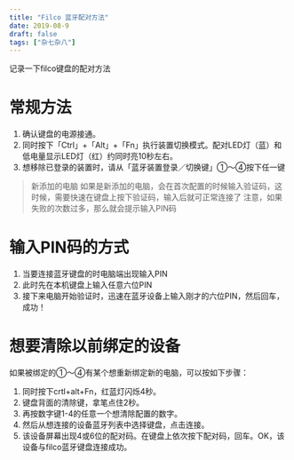 ```yaml
---
title: "Filco 蓝牙配对方法"
date: 2019-08-9
draft: false
tags: ["杂七杂八"]
---
```


记录一下filco键盘的配对方法
<!--more-->

# 常规方法
1. 确认键盘的电源接通。
2. 同时按下「Ctrl」+「Alt」+「Fn」执行装置切换模式。配对LED灯（蓝）和低电量显示LED灯（红）约同时亮10秒左右。
3. 想移除已登录的装置时，请从「蓝牙装置登录／切换键」①～④按下任一键

> 新添加的电脑
如果是新添加的电脑，会在首次配置的时候输入验证码，这时候，需要快速在键盘上按下验证码，输入后就可正常连接了
注意，如果失败的次数过多，那么就会提示输入PIN码

# 输入PIN码的方式
1. 当要连接蓝牙键盘的时电脑端出现输入PIN
2. 此时先在本机键盘上输入任意六位PIN
3. 接下来电脑开始验证时，迅速在蓝牙设备上输入刚才的六位PIN，然后回车，成功！

# 想要清除以前绑定的设备
如果被绑定的①～④有某个想重新绑定新的电脑，可以按如下步骤：
1. 同时按下crtl+alt+Fn，红蓝灯闪烁4秒。
2. 键盘背面的清除键，拿笔点住2秒。
3. 再按数字键1-4的任意一个想清除配置的数字。
4. 然后从想连接的设备蓝牙列表中选择键盘，点击连接。
5. 该设备屏幕出现4或6位的配对码。在键盘上依次按下配对码，回车。OK，该设备与filco蓝牙键盘连接成功。

